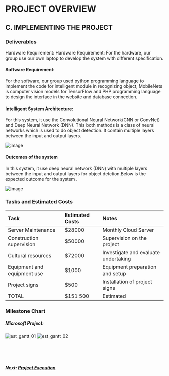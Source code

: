 # PROJECT OVERVIEW

## C. IMPLEMENTING THE PROJECT

### Deliverables

Hardware Requirement: Hardware Requirement: For the hardware, our group use our own laptop to develop the system with different specification.

#### Software Requirement:

For the software, our group used python programming language to implement the code for intelligent module in recognizing object, MobileNets is computer vision models for TensorFlow and PHP programming language to design the interface in the website and database connection.

#### Intelligent System Architecture:

For this system, it use the Convolutional Neural Network(CNN or ConvNet) and Deep Neural Network (DNN). This both methods is a class of neural networks which is used to do object detection. It contain multiple layers between the input and output layers.

![image](https://user-images.githubusercontent.com/121591165/211704438-c094bc26-f11c-497e-8604-d0d6ec18f16c.png)


#### Outcomes of the system

In this system, it use deep neural network (DNN) with multiple layers between the input and output layers for object detction.Below is the expected outcome for the system .

![image](https://user-images.githubusercontent.com/121591165/211705231-486cd6a6-f047-4412-b799-df5746a19b08.png)

### Tasks and Estimated Costs

|          Task               | Estimated Costs |         Notes                        |
| :---                        |  :---           |         :---                         |
| Server Maintenance          | $28000          | Monthly Cloud Server                 |
| Construction supervision    | $50000          | Supervision on the project           |
| Cultural resources          | $72000          | Investigate and evaluate undertaking |
| Equipment and equipment use | $1000           | Equipment preparation and setup      |
| Project signs               | $500            | Installation of project signs        |
| TOTAL                       | $151 500        | Estimated                            |

### Milestone Chart

##### Microsoft Project:

![est_gantt_01](Assets/est_gantt_01.png)
![est_gantt_02](Assets/est_gantt_02.png)

<br><br><br>
##### Next: [Project Execution ](D-Project_Execution.md)
 
